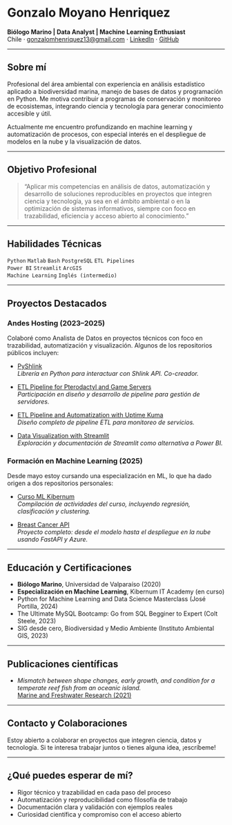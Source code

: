 # Gonzalo Moyano Henriquez

**Biólogo Marino | Data Analyst | Machine Learning Enthusiast**  
Chile · gonzalomhenriquez13@gmail.com · [LinkedIn](https://www.linkedin.com/in/gonzalomoyanoh) · [GitHub](https://github.com/RisingTempest)

---

## Sobre mí

Profesional del área ambiental con experiencia en análisis estadístico aplicado a biodiversidad marina, manejo de bases de datos y programación en Python. Me motiva contribuir a programas de conservación y monitoreo de ecosistemas, integrando ciencia y tecnología para generar conocimiento accesible y útil.

Actualmente me encuentro profundizando en machine learning y automatización de procesos, con especial interés en el despliegue de modelos en la nube y la visualización de datos.

---

## Objetivo Profesional

> “Aplicar mis competencias en análisis de datos, automatización y desarrollo de soluciones reproducibles en proyectos que integren ciencia y tecnología, ya sea en el ámbito ambiental o en la optimización de sistemas informativos, siempre con foco en trazabilidad, eficiencia y acceso abierto al conocimiento.”

---

## Habilidades Técnicas

`Python` `Matlab` `Bash` `PostgreSQL` `ETL Pipelines`  
`Power BI` `Streamlit` `ArcGIS`  
`Machine Learning`  `Inglés (intermedio)`

---

## Proyectos Destacados

### Andes Hosting (2023–2025)

Colaboré como Analista de Datos en proyectos técnicos con foco en trazabilidad, automatización y visualización. Algunos de los repositorios públicos incluyen:

- [PyShlink](https://github.com/andes-hosting/PyShlink)  
  *Librería en Python para interactuar con Shlink API. Co-creador.*

- [ETL Pipeline for Pterodactyl and Game Servers](https://github.com/andes-hosting/ETL-Pipeline-for-Pterodactyl-and-Game-Servers)  
  *Participación en diseño y desarrollo de pipeline para gestión de servidores.*

- [ETL Pipeline and Automatization with Uptime Kuma](https://github.com/andes-hosting/ETL-Pipeline-and-Automatization-with-Uptime-Kuma)  
  *Diseño completo de pipeline ETL para monitoreo de servicios.*

- [Data Visualization with Streamlit](https://github.com/andes-hosting/Data-Visualization-with-Streamlit)  
  *Exploración y documentación de Streamlit como alternativa a Power BI.*

### Formación en Machine Learning (2025)

Desde mayo estoy cursando una especialización en ML, lo que ha dado origen a dos repositorios personales:

- [Curso ML Kibernum](https://github.com/RisingTempest/Curso-ML-Kibernum)  
  *Compilación de actividades del curso, incluyendo regresión, clasificación y clustering.*

- [Breast Cancer API](https://github.com/RisingTempest/breast_cancer_api)  
  *Proyecto completo: desde el modelo hasta el despliegue en la nube usando FastAPI y Azure.*

---

## Educación y Certificaciones

- **Biólogo Marino**, Universidad de Valparaíso (2020)
- **Especialización en Machine Learning**, Kibernum IT Academy (en curso)
- Python for Machine Learning and Data Science Masterclass (José Portilla, 2024)
- The Ultimate MySQL Bootcamp: Go from SQL Begginer to Expert (Colt Steele, 2023)
- SIG desde cero, Biodiversidad y Medio Ambiente (Instituto Ambiental GIS, 2023)

---

## Publicaciones científicas

- *Mismatch between shape changes, early growth, and condition for a temperate reef fish from an oceanic island.*  
  [Marine and Freshwater Research (2021)](https://doi.org/10.1071/MF21084)

---

## Contacto y Colaboraciones

Estoy abierto a colaborar en proyectos que integren ciencia, datos y tecnología. Si te interesa trabajar juntos o tienes alguna idea, ¡escríbeme!

---

## ¿Qué puedes esperar de mí?

- Rigor técnico y trazabilidad en cada paso del proceso  
- Automatización y reproducibilidad como filosofía de trabajo  
- Documentación clara y validación con ejemplos reales  
- Curiosidad científica y compromiso con el acceso abierto  
